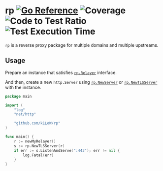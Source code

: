 # rp [![Go Reference](https://pkg.go.dev/badge/github.com/k1LoW/rp.svg)](https://pkg.go.dev/github.com/k1LoW/rp) ![Coverage](https://raw.githubusercontent.com/k1LoW/octocovs/main/badges/k1LoW/rp/coverage.svg) ![Code to Test Ratio](https://raw.githubusercontent.com/k1LoW/octocovs/main/badges/k1LoW/rp/ratio.svg) ![Test Execution Time](https://raw.githubusercontent.com/k1LoW/octocovs/main/badges/k1LoW/rp/time.svg)

`rp` is a reverse proxy package for multiple domains and multiple upstreams.

## Usage

Prepare an instance that satisfies [`rp.Relayer`](https://pkg.go.dev/github.com/k1LoW/rp#Relayer) interface.

And then, create a new `http.Server` using [`rp.NewServer`](https://pkg.go.dev/github.com/k1LoW/rp#NewServer) or [`rp.NewTLSServer`](https://pkg.go.dev/github.com/k1LoW/rp#NewTLSServer) with the instance.

```go
package main

import (
    "log"
    "net/http"

    "github.com/k1LoW/rp"
)

func main() {
    r := newMyRelayer()
    s := rp.NewTLSServer(r)
    if err := s.ListenAndServe(":443"); err != nil {
        log.Fatal(err)
    }
}
```
